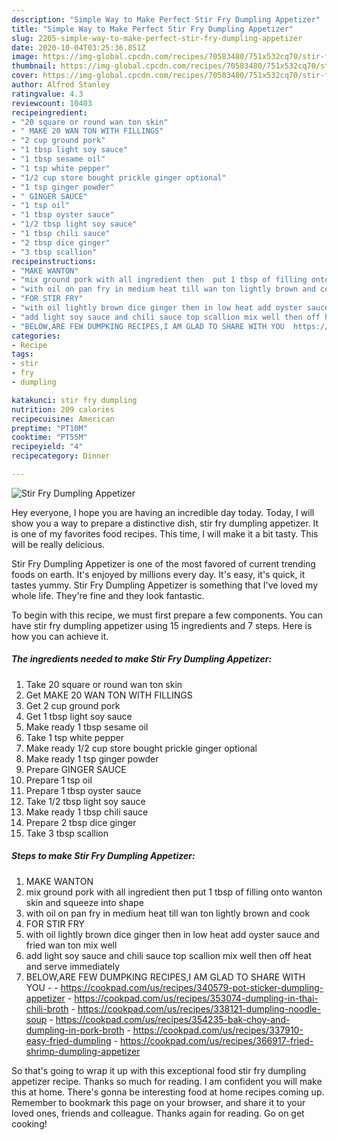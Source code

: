 ```yaml
---
description: "Simple Way to Make Perfect Stir Fry Dumpling Appetizer"
title: "Simple Way to Make Perfect Stir Fry Dumpling Appetizer"
slug: 2205-simple-way-to-make-perfect-stir-fry-dumpling-appetizer
date: 2020-10-04T03:25:36.851Z
image: https://img-global.cpcdn.com/recipes/70583480/751x532cq70/stir-fry-dumpling-appetizer-recipe-main-photo.jpg
thumbnail: https://img-global.cpcdn.com/recipes/70583480/751x532cq70/stir-fry-dumpling-appetizer-recipe-main-photo.jpg
cover: https://img-global.cpcdn.com/recipes/70583480/751x532cq70/stir-fry-dumpling-appetizer-recipe-main-photo.jpg
author: Alfred Stanley
ratingvalue: 4.3
reviewcount: 10403
recipeingredient:
- "20 square or round wan ton skin"
- " MAKE 20 WAN TON WITH FILLINGS"
- "2 cup ground pork"
- "1 tbsp light soy sauce"
- "1 tbsp sesame oil"
- "1 tsp white pepper"
- "1/2 cup store bought prickle ginger optional"
- "1 tsp ginger powder"
- " GINGER SAUCE"
- "1 tsp oil"
- "1 tbsp oyster sauce"
- "1/2 tbsp light soy sauce"
- "1 tbsp chili sauce"
- "2 tbsp dice ginger"
- "3 tbsp scallion"
recipeinstructions:
- "MAKE WANTON"
- "mix ground pork with all ingredient then  put 1 tbsp of filling onto wanton skin and squeeze into shape"
- "with oil on pan fry in medium heat till wan ton lightly brown and cook"
- "FOR STIR FRY"
- "with oil lightly brown dice ginger then in low heat add oyster sauce and fried wan ton mix well"
- "add light soy sauce and chili sauce top scallion mix well then off heat and serve immediately"
- "BELOW,ARE FEW DUMPKING RECIPES,I AM GLAD TO SHARE WITH YOU  https://cookpad.com/us/recipes/340579-pot-sticker-dumpling-appetizer https://cookpad.com/us/recipes/353074-dumpling-in-thai-chili-broth https://cookpad.com/us/recipes/338121-dumpling-noodle-soup https://cookpad.com/us/recipes/354235-bak-choy-and-dumpling-in-pork-broth https://cookpad.com/us/recipes/337910-easy-fried-dumpling https://cookpad.com/us/recipes/366917-fried-shrimp-dumpling-appetizer"
categories:
- Recipe
tags:
- stir
- fry
- dumpling

katakunci: stir fry dumpling 
nutrition: 209 calories
recipecuisine: American
preptime: "PT10M"
cooktime: "PT55M"
recipeyield: "4"
recipecategory: Dinner

---
```



![Stir Fry Dumpling Appetizer](https://img-global.cpcdn.com/recipes/70583480/751x532cq70/stir-fry-dumpling-appetizer-recipe-main-photo.jpg)

Hey everyone, I hope you are having an incredible day today. Today, I will show you a way to prepare a distinctive dish, stir fry dumpling appetizer. It is one of my favorites food recipes. This time, I will make it a bit tasty. This will be really delicious.



Stir Fry Dumpling Appetizer is one of the most favored of current trending foods on earth. It's enjoyed by millions every day. It's easy, it's quick, it tastes yummy. Stir Fry Dumpling Appetizer is something that I've loved my whole life. They're fine and they look fantastic.


To begin with this recipe, we must first prepare a few components. You can have stir fry dumpling appetizer using 15 ingredients and 7 steps. Here is how you can achieve it.

<!--inarticleads1-->

##### The ingredients needed to make Stir Fry Dumpling Appetizer:

1. Take 20 square or round wan ton skin
1. Get  MAKE 20 WAN TON WITH FILLINGS
1. Get 2 cup ground pork
1. Get 1 tbsp light soy sauce
1. Make ready 1 tbsp sesame oil
1. Take 1 tsp white pepper
1. Make ready 1/2 cup store bought prickle ginger optional
1. Make ready 1 tsp ginger powder
1. Prepare  GINGER SAUCE
1. Prepare 1 tsp oil
1. Prepare 1 tbsp oyster sauce
1. Take 1/2 tbsp light soy sauce
1. Make ready 1 tbsp chili sauce
1. Prepare 2 tbsp dice ginger
1. Take 3 tbsp scallion




<!--inarticleads2-->

##### Steps to make Stir Fry Dumpling Appetizer:

1. MAKE WANTON
1. mix ground pork with all ingredient then  put 1 tbsp of filling onto wanton skin and squeeze into shape
1. with oil on pan fry in medium heat till wan ton lightly brown and cook
1. FOR STIR FRY
1. with oil lightly brown dice ginger then in low heat add oyster sauce and fried wan ton mix well
1. add light soy sauce and chili sauce top scallion mix well then off heat and serve immediately
1. BELOW,ARE FEW DUMPKING RECIPES,I AM GLAD TO SHARE WITH YOU -  - https://cookpad.com/us/recipes/340579-pot-sticker-dumpling-appetizer - https://cookpad.com/us/recipes/353074-dumpling-in-thai-chili-broth - https://cookpad.com/us/recipes/338121-dumpling-noodle-soup - https://cookpad.com/us/recipes/354235-bak-choy-and-dumpling-in-pork-broth - https://cookpad.com/us/recipes/337910-easy-fried-dumpling - https://cookpad.com/us/recipes/366917-fried-shrimp-dumpling-appetizer




So that's going to wrap it up with this exceptional food stir fry dumpling appetizer recipe. Thanks so much for reading. I am confident you will make this at home. There's gonna be interesting food at home recipes coming up. Remember to bookmark this page on your browser, and share it to your loved ones, friends and colleague. Thanks again for reading. Go on get cooking!
